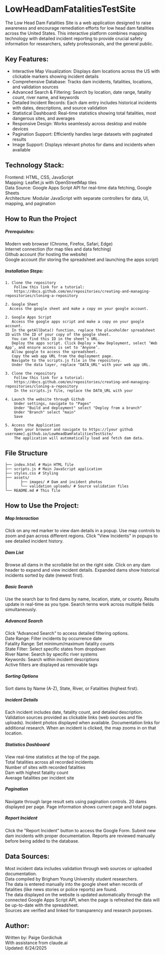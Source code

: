 # LowHeadDamFatalitiesTestSite

The Low Head Dam Fatalities Site is a web application designed to raise awareness and encourage remediation efforts for low head dam fatalities across the United States. This interactive platform combines mapping technology with detailed incident reporting to provide crucial safety information for researchers, safety professionals, and the general public.

## Key Features:
  - Interactive Map Visualization: Displays dam locations across the US with clickable markers showing incident details
  - Comprehensive Database: Tracks dam incidents, fatalities, locations, and validation sources
  - Advanced Search & Filtering: Search by location, date range, fatality count, river name, and keywords
  - Detailed Incident Records: Each dam entry includes historical incidents with dates, descriptions, and source validation
  - Statistical Dashboard: Real-time statistics showing total fatalities, most dangerous sites, and averages
  - Responsive Design: Works seamlessly across desktop and mobile devices
  - Pagination Support: Efficiently handles large datasets with paginated results
  - Image Support: Displays relevant photos for dams and incidents when available

## Technology Stack:
  Frontend: HTML, CSS, JavaScript  
  Mapping: Leaflet.js with OpenStreetMap tiles  
  Data Source: Google Apps Script API for real-time data fetching, Google Sheets  
  Architecture: Modular JavaScript with separate controllers for data, UI, mapping, and pagination 
  
## How to Run the Project
  
  ##### Prerequisites:
  
  Modern web browser (Chrome, Firefox, Safari, Edge)  
  Internet connection (for map tiles and data fetching)  
  Github account (for hosting the website)  
  Google account (for storing the spreadsheet and launching the apps script)  
  
  ##### Installation Steps:
  
    1. Clone the repository  
        Follow this link for a tutorial:
        https://docs.github.com/en/repositories/creating-and-managing-repositories/cloning-a-repository  
        
    2. Google Sheet
      Access the google sheet and make a copy on your google account.
      
    2. Google Apps Script
       Access the google apps script and make a copy on your google account.
       In the getAllData() function, replace the placeholder spreadsheet ID with the ID of your copy of the google sheet.   
       You can find this ID in the sheet’s URL.
       Deploy the apps script. Click Deploy > New Deployment, select ‘Web App’, and ensure access is set to ‘Anyone’. 
       Allow google to access the spreadsheet.
       Copy the web app URL from the deployment page.
       Navigate to the scripts.js file in the repository.  
       Under the data layer, replace "DATA_URL" with your web app URL.
       
    3. Clone the repository
        Follow this link for a tutorial:
        https://docs.github.com/en/repositories/creating-and-managing-repositories/cloning-a-repository
        In the scripts.js file, replace the DATA_URL with your 
        
    4. Launch the website through Github
        Under settings, navigate to "Pages"
        Under "Build and deployment" select "Deploy from a branch"
        Under "Branch" select "main"
        Save
        
    5. Access the Application
        Open your browser and navigate to https://[your github username].github.io/LowHeadDamFatalitiesTestSite/
        The application will automatically load and fetch dam data.


## File Structure 
```text LowHeadDamFatalitiesTestSite/ 
├── index.html # Main HTML file
├── scripts.js # Main JavaScript application
├── styles.css # Styling
├── assets/
│      ├── images/ # Dam and incident photos
│      └── validation_uploads/ # Source validation files
└── README.md # This file
```

## How to Use the Project:

##### Map Interaction

Click on any red marker to view dam details in a popup.
Use map controls to zoom and pan across different regions.
Click "View Incidents" in popups to see detailed incident history.


##### Dam List

Browse all dams in the scrollable list on the right side.
Click on any dam header to expand and view incident details.
Expanded dams show historical incidents sorted by date (newest first).


##### Basic Search

Use the search bar to find dams by name, location, state, or county.
Results update in real-time as you type.
Search terms work across multiple fields simultaneously.


##### Advanced Search

Click "Advanced Search" to access detailed filtering options.  
Date Range: Filter incidents by occurrence date  
Fatality Range: Set minimum/maximum fatality counts  
State Filter: Select specific states from dropdown  
River Name: Search by specific river systems  
Keywords: Search within incident descriptions  
Active filters are displayed as removable tags  


##### Sorting Options

Sort dams by Name (A-Z), State, River, or Fatalities (highest first).


##### Incident Details

Each incident includes date, fatality count, and detailed description.
Validation sources provided as clickable links (web sources and file uploads).
Incident photos displayed when available.
Documentation links for additional research.
When an incident is clicked, the map zooms in on that location.


##### Statistics Dashboard

View real-time statistics at the top of the page.  
Total fatalities across all recorded incidents  
Number of sites with recorded fatalities  
Dam with highest fatality count    
Average fatalities per incident site  


##### Pagination

Navigate through large result sets using pagination controls.
20 dams displayed per page.
Page information shows current page and total pages.


##### Report Incident

Click the "Report Incident" button to access the Google Form.
Submit new dam incidents with proper documentation.
Reports are reviewed manually before being added to the database.

## Data Sources:

Most incident data includes validation through web sources or uploaded documentation.  
Data compiled by Brigham Young University student researchers.  
The data is entered manually into the google sheet when records of fatalities (like news stories or police reports) are found.  
The data displayed on the website is updated automatically through the connected Google Apps Script API, when the page is refreshed the data will be up-to-date with the spreadsheet.  
Sources are verified and linked for transparency and research purposes.

## Author:

Written by: Paige Gordichuk  
With assistance from claude.ai  
Updated: 6/24/2025  

